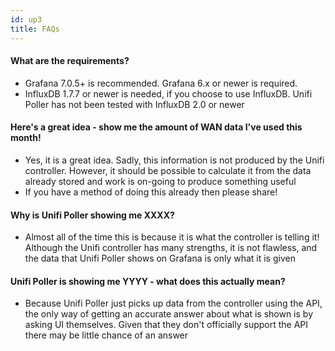 ```yaml
---
id: up3
title: FAQs
---
```


#### What are the requirements?
- Grafana 7.0.5+ is recommended. Grafana 6.x or newer is required.
- InfluxDB 1.7.7 or newer is needed, if you choose to use InfluxDB.
Unifi Poller has not been tested with InfluxDB 2.0 or newer


#### Here's a great idea - show me the amount of WAN data I've used this month!

- Yes, it is a great idea. Sadly, this information is not produced by the Unifi controller. However, it should be possible to calculate it from the data already stored and work is on-going to produce something useful
- If you have a method of doing this already then please share!

#### Why is Unifi Poller showing me XXXX?

- Almost all of the time this is because it is what the controller is telling it! Although the Unifi controller has many strengths, it is not flawless, and the data that Unifi Poller shows on Grafana is only what it is given

#### Unifi Poller is showing me YYYY - what does this actually mean?

- Because Unifi Poller just picks up data from the controller using the API, the only way of getting an accurate answer about what is shown is by asking UI themselves. Given that they don't officially support the API there may be little chance of an answer
